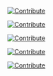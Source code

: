 [![Contribute](https://img.shields.io/static/v1?label=start&message=codingwith%20default%20IDE&logo=eclipseche&color=FDB940&labelColor=525C86)](https://workspaces.openshift.com/#https://github.com/modernizing-java-applications-book/catalog-spring-boot)

[![Contribute](https://img.shields.io/static/v1?label=start&message=coding%20with%20vscode%20IDE&logo=eclipseche&color=FDB940&labelColor=525C86)](https://workspaces.openshift.com/#https://github.com/modernizing-java-applications-book/catalog-spring-boot?che-editor=che-incubator/che-code/insiders)

[![Contribute](https://img.shields.io/static/v1?label=start&message=coding%20with%20IntelliJ%20IDE&logo=eclipseche&color=FDB940&labelColor=525C86)](https://workspaces.openshift.com/#https://github.com/modernizing-java-applications-book/catalog-spring-boot?che-editor=che-incubator/che-idea/next)

[![Contribute](https://img.shields.io/static/v1?label=start&message=coding%20ephemeral%20(faster)&logo=eclipseche&color=FDB940&labelColor=525C86)](https://workspaces.openshift.com/#https://github.com/modernizing-java-applications-book/catalog-spring-boot?storageType=ephemeral)


<a href="https://devspaces.apps.skatt.rl97.p1.openshiftapps.com/f?url=https://github.com/modernizing-java-applications-book/catalog-spring-boot&policies.create=peruser" target="_blank"><img src="https://raw.githubusercontent.com/blues-man/cloud-native-workshop/demo/factory-contribute.svg" alt="Contribute"></a>
